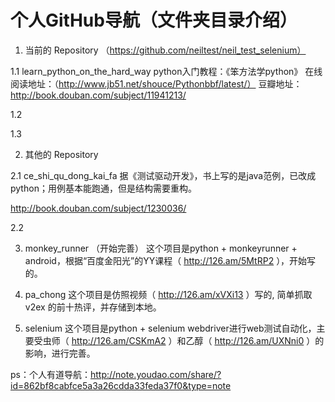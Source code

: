 个人GitHub导航（文件夹目录介绍）
=================

1. 当前的 Repository （https://github.com/neiltest/neil_test_selenium）

1.1  learn_python_on_the_hard_way 
     python入门教程：《笨方法学python》
     在线阅读地址：（http://www.jb51.net/shouce/Pythonbbf/latest/）
     豆瓣地址： http://book.douban.com/subject/11941213/

1.2 

1.3


2. 其他的 Repository 

2.1 ce_shi_qu_dong_kai_fa
据《测试驱动开发》，书上写的是java范例，已改成python；用例基本能跑通，但是结构需要重构。

http://book.douban.com/subject/1230036/

2.2 

3. monkey_runner （开始完善）
    这个项目是python + monkeyrunner + android，根据“百度金阳光”的YY课程（ http://126.am/5MtRP2 ），开始写的。

4. pa_chong
    这个项目是仿照视频（ http://126.am/xVXi13 ）写的, 简单抓取v2ex 的前十热评，并存储到本地。

5. selenium
    这个项目是python + selenium webdriver进行web测试自动化，主要受虫师（ http://126.am/CSKmA2 ）和乙醇（ http://126.am/UXNni0 ）的影响，进行完善。
  

ps：个人有道导航：http://note.youdao.com/share/?id=862bf8cabfce5a3a26cdda33feda37f0&type=note
